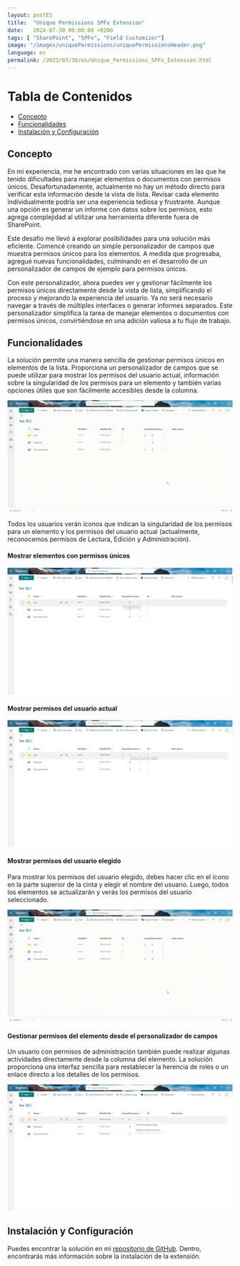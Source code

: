 ```yaml
---
layout: postES
title:  "Unique Permissions SPFx Extension"
date:   2024-07-30 00:00:00 +0200
tags: [ "SharePoint", "SPFx", "Field Customizer"]
image: "/images/uniquePermissions/uniquePermissionsHeader.png"
language: es
permalink: /2023/07/30/es/Unique_Permissions_SPFx_Extension.html
---
```


# Tabla de Contenidos
- [Concepto](#concepto)
- [Funcionalidades](#funcionalidades)
- [Instalación y Configuración](#instalación-y-configuración)

## Concepto

En mi experiencia, me he encontrado con varias situaciones en las que he tenido dificultades para manejar elementos o documentos con permisos únicos. Desafortunadamente, actualmente no hay un método directo para verificar esta información desde la vista de lista. Revisar cada elemento individualmente podría ser una experiencia tediosa y frustrante. Aunque una opción es generar un informe con datos sobre los permisos, esto agrega complejidad al utilizar una herramienta diferente fuera de SharePoint.

Este desafío me llevó a explorar posibilidades para una solución más eficiente. Comencé creando un simple personalizador de campos que muestra permisos únicos para los elementos. A medida que progresaba, agregué nuevas funcionalidades, culminando en el desarrollo de un personalizador de campos de ejemplo para permisos únicos.

Con este personalizador, ahora puedes ver y gestionar fácilmente los permisos únicos directamente desde la vista de lista, simplificando el proceso y mejorando la experiencia del usuario. Ya no será necesario navegar a través de múltiples interfaces o generar informes separados. Este personalizador simplifica la tarea de manejar elementos o documentos con permisos únicos, convirtiéndose en una adición valiosa a tu flujo de trabajo.

## Funcionalidades

La solución permite una manera sencilla de gestionar permisos únicos en elementos de la lista. Proporciona un personalizador de campos que se puede utilizar para mostrar los permisos del usuario actual, información sobre la singularidad de los permisos para un elemento y también varias opciones útiles que son fácilmente accesibles desde la columna.

![react-field-unique-permissions](/images/uniquePermissions/checkUserPermission.gif)
  
Todos los usuarios verán íconos que indican la singularidad de los permisos para un elemento y los permisos del usuario actual (actualmente, reconocemos permisos de Lectura, Edición y Administración).

#### Mostrar elementos con permisos únicos

![unique-permissions](/images/uniquePermissions/uniquePermissions.png)

#### Mostrar permisos del usuario actual

![current-user-permissions](/images/uniquePermissions/currentUserPermissions.png)

#### Mostrar permisos del usuario elegido

Para mostrar los permisos del usuario elegido, debes hacer clic en el ícono en la parte superior de la cinta y elegir el nombre del usuario. Luego, todos los elementos se actualizarán y verás los permisos del usuario seleccionado.

![check-user-permissions](/images/uniquePermissions/checkUserPermission.gif)

#### Gestionar permisos del elemento desde el personalizador de campos

Un usuario con permisos de administración también puede realizar algunas actividades directamente desde la columna del elemento. La solución proporciona una interfaz sencilla para restablecer la herencia de roles o un enlace directo a los detalles de los permisos.

![manage-permissions](/images/uniquePermissions/managePermissions.png)

## Instalación y Configuración

Puedes encontrar la solución en mi [repositorio de GitHub](https://github.com/mkm17/sp-dev-fx-extensions/tree/react-field-unique-permissions/samples/react-field-unique-permissions). Dentro, encontrarás más información sobre la instalación de la extensión.

